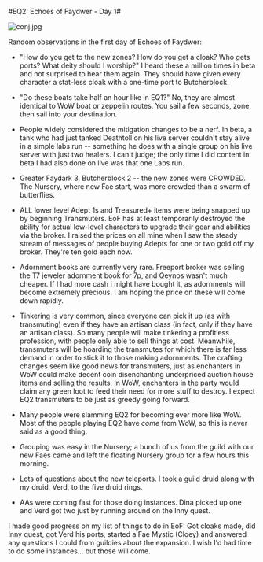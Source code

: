 #EQ2: Echoes of Faydwer - Day 1#

![conj.jpg](http://westkarana.com/wp-content/uploads/2006/11/conj.jpg)

Random observations in the first day of Echoes of Faydwer:

 * "How do you get to the new zones? How do you get a cloak? Who gets ports? What deity should I worship?" I heard these a million times in beta and not surprised to hear them again. They should have given every character a stat-less cloak with a one-time port to Butcherblock.

 * "Do these boats take half an hour like in EQ1?" No, they are almost identical to WoW boat or zeppelin routes. You sail a few seconds, zone, then sail into your destination.

 * People widely considered the mitigation changes to be a nerf. In beta, a tank who had just tanked Deathtoll on his live server couldn't stay alive in a simple labs run -- something he does with a single group on his live server with just two healers. I can't judge; the only time I did content in beta I had also done on live was that one Labs run.

 * Greater Faydark 3, Butcherblock 2 -- the new zones were CROWDED. The Nursery, where new Fae start, was more crowded than a swarm of butterflies.

 * ALL lower level Adept 1s and Treasured+ items were being snapped up by beginning Transmuters. EoF has at least temporarily destroyed the ability for actual low-level characters to upgrade their gear and abilities via the broker. I raised the prices on all mine when I saw the steady stream of messages of people buying Adepts for one or two gold off my broker. They're ten gold each now.

 * Adornment books are currently very rare. Freeport broker was selling the T7 jeweler adornment book for 7p, and Qeynos wasn't much cheaper. If I had more cash I might have bought it, as adornments will become extremely precious. I am hoping the price on these will come down rapidly.

 * Tinkering is very common, since everyone can pick it up (as with transmuting) even if they have an artisan class (in fact, only if they have an artisan class). So many people will make tinkering a profitless profession, with people only able to sell things at cost. Meanwhile, transmuters will be hoarding the transmutes for which there is far less demand in order to stick it to those making adornments. The crafting changes seem like good news for transmuters, just as enchanters in WoW could make decent coin disenchanting underpriced auction house items and selling the results. In WoW, enchanters in the party would claim any green loot to feed their need for more stuff to destroy. I expect EQ2 transmuters to be just as greedy going forward.

 * Many people were slamming EQ2 for becoming ever more like WoW. Most of the people playing EQ2 have *come* from WoW, so this is never said as a good thing.

 * Grouping was easy in the Nursery; a bunch of us from the guild with our new Faes came and left the floating Nursery group for a few hours this morning.

 * Lots of questions about the new teleports. I took a guild druid along with my druid, Verd, to the five druid rings.

 * AAs were coming fast for those doing instances. Dina picked up one and Verd got two just by running around on the Inny quest.



I made good progress on my list of things to do in EoF: Got cloaks made, did Inny quest, got Verd his ports, started a Fae Mystic (Cloey) and answered any questions I could from guildies about the expansion. I wish I'd had time to do some instances... but those will come.
